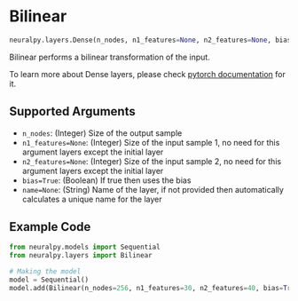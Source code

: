 # Bilinear

```python
neuralpy.layers.Dense(n_nodes, n1_features=None, n2_features=None, bias=True, name=None)
```

Bilinear performs a bilinear transformation of the input.

To learn more about Dense layers, please check [pytorch documentation](https://pytorch.org/docs/stable/nn.html?highlight=bilinear) for it.

## Supported Arguments

- `n_nodes`: (Integer) Size of the output sample
- `n1_features=None`: (Integer) Size of the input sample 1, no need for this argument layers except the initial layer
- `n2_features=None`: (Integer) Size of the input sample 2, no need for this argument layers except the initial layer
- `bias=True`: (Boolean) If true then uses the bias
- `name=None`: (String) Name of the layer, if not provided then automatically calculates a unique name for the layer

## Example Code

```python
from neuralpy.models import Sequential
from neuralpy.layers import Bilinear

# Making the model
model = Sequential()
model.add(Bilinear(n_nodes=256, n1_features=30, n2_features=40, bias=True, name="Input Layer"))
```